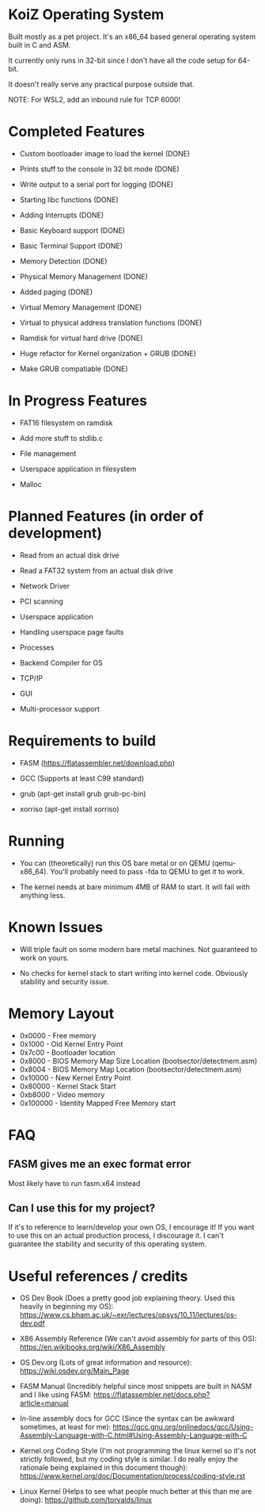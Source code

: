 # KoiZ Operating System

Built mostly as a pet project. It's an x86_64 based general operating system built in C and ASM.

It currently only runs in 32-bit since I don't have all the code setup for 64-bit. 

It doesn't really serve any practical purpose outside that.

NOTE: For WSL2, add an inbound rule for TCP 6000!

# Completed Features

- Custom bootloader image to load the kernel (DONE)

- Prints stuff to the console in 32 bit mode (DONE)

- Write output to a serial port for logging (DONE)

- Starting libc functions (DONE)

- Adding Interrupts (DONE)

- Basic Keyboard support (DONE)

- Basic Terminal Support (DONE)

- Memory Detection (DONE)

- Physical Memory Management (DONE)

- Added paging (DONE)

- Virtual Memory Management (DONE)

- Virtual to physical address translation functions (DONE)

- Ramdisk for virtual hard drive (DONE)

- Huge refactor for Kernel organization + GRUB (DONE)

- Make GRUB compatiable (DONE)

# In Progress Features

- FAT16 filesystem on ramdisk

- Add more stuff to stdlib.c

- File management

- Userspace application in filesystem

- Malloc 

# Planned Features (in order of development)

- Read from an actual disk drive

- Read a FAT32 system from an actual disk drive

- Network Driver

- PCI scanning

- Userspace application

- Handling userspace page faults

- Processes

- Backend Compiler for OS

- TCP/IP

- GUI

- Multi-processor support


# Requirements to build

- FASM (https://flatassembler.net/download.php)

- GCC (Supports at least C99 standard)

- grub (apt-get install grub grub-pc-bin)

- xorriso (apt-get install xorriso)


# Running

- You can (theoretically) run this OS bare metal or on QEMU (qemu-x86_64). You'll probably need to pass -fda to QEMU to get it to work.

- The kernel needs at bare minimum 4MB of RAM to start. It will fail with anything less.

# Known Issues

- Will triple fault on some modern bare metal machines. Not guaranteed to work on yours.

- No checks for kernel stack to start writing into kernel code. Obviously stability and security issue.

# Memory Layout

- 0x0000    - Free memory
- 0x1000    - Old Kernel Entry Point
- 0x7c00    - Bootloader location
- 0x8000    - BIOS Memory Map Size Location (bootsector/detectmem.asm)
- 0x8004    - BIOS Memory Map Location (bootsector/detectmem.asm)
- 0x10000   - New Kernel Entry Point
- 0x80000   - Kernel Stack Start
- 0xb8000   - Video memory 
- 0x100000  - Identity Mapped Free Memory start

# FAQ

## FASM gives me an exec format error

Most likely have to run fasm.x64 instead

## Can I use this for my project?

If it's to reference to learn/develop your own OS, I encourage it! If you want to use this on an actual production process, I discourage it. I can't guarantee the stability and security of this operating system.

# Useful references / credits

- OS Dev Book (Does a pretty good job explaining theory. Used this heavily in beginning my OS): https://www.cs.bham.ac.uk/~exr/lectures/opsys/10_11/lectures/os-dev.pdf

- X86 Assembly Reference (We can't avoid assembly for parts of this OS): https://en.wikibooks.org/wiki/X86_Assembly

- OS Dev.org (Lots of great information and resource): https://wiki.osdev.org/Main_Page

- FASM Manual (Incredibly helpful since most snippets are built in NASM and I like using FASM: https://flatassembler.net/docs.php?article=manual

- In-line assembly docs for GCC (Since the syntax can be awkward sometimes, at least for me): https://gcc.gnu.org/onlinedocs/gcc/Using-Assembly-Language-with-C.html#Using-Assembly-Language-with-C 

- Kernel.org Coding Style (I'm not programming the linux kernel so it's not strictly followed, but my coding style is similar. I do really enjoy the rationale being explained in this document though): https://www.kernel.org/doc/Documentation/process/coding-style.rst 

- Linux Kernel (Helps to see what people much better at this than me are doing): https://github.com/torvalds/linux 